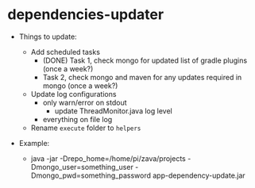 # dependencies-updater

* Things to update:
  * Add scheduled tasks
    * (DONE) Task 1, check mongo for updated list of gradle plugins (once a week?)
    * Task 2, check mongo and maven for any updates required in mongo (once a week?)
  * Update log configurations
    * only warn/error on stdout
      * update ThreadMonitor.java log level
    * everything on file log
  * Rename `execute` folder to `helpers`

* Example:
  * java -jar -Drepo_home=/home/pi/zava/projects -Dmongo_user=something_user -Dmongo_pwd=something_password app-dependency-update.jar
